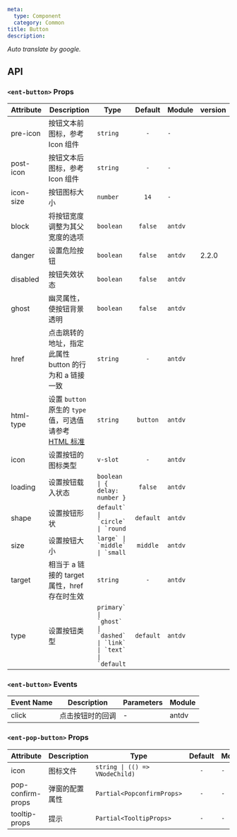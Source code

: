 ```yaml
meta:
  type: Component
  category: Common
title: Button
description: 
```

*Auto translate by google.*


## API


### `<ent-button>` Props

|Attribute|Description|Type|Default|Module|version|
|---|---|---|:---:|---|:---|
|pre-icon|按钮文本前图标，参考 Icon 组件|`string`|`-`|`-`||
|post-icon|按钮文本后图标，参考 Icon 组件|`string`|`-`|`-`||
|icon-size|按钮图标大小|`number`|`14`|`-`||
|block|将按钮宽度调整为其父宽度的选项|`boolean`|``false``|`antdv`||
|danger|设置危险按钮|`boolean`|``false``|`antdv`|2.2.0|
|disabled|按钮失效状态|`boolean`|``false``|`antdv`||
|ghost|幽灵属性，使按钮背景透明|`boolean`|``false``|`antdv`||
|href|点击跳转的地址，指定此属性 button 的行为和 a 链接一致|`string`|`-`|`antdv`||
|html-type|设置 `button` 原生的 `type` 值，可选值请参考 [HTML 标准](https://developer.mozilla.org/en-US/docs/Web/HTML/Element/button#attr-type)|`string`|``button``|`antdv`||
|icon|设置按钮的图标类型|`v-slot`|`-`|`antdv`||
|loading|设置按钮载入状态|`boolean \| { delay: number }`|``false``|`antdv`||
|shape|设置按钮形状|``default` \| `circle` \| `round``|``default``|`antdv`||
|size|设置按钮大小|``large` \| `middle` \| `small``|``middle``|`antdv`||
|target|相当于 a 链接的 target 属性，href 存在时生效|`string`|`-`|`antdv`||
|type|设置按钮类型|``primary` \| `ghost` \| `dashed` \| `link` \| `text` \| `default``|``default``|`antdv`||
### `<ent-button>` Events

|Event Name|Description|Parameters|Module|
|---|---|---|---|
|click|点击按钮时的回调|-|antdv|




### `<ent-pop-button>` Props

|Attribute|Description|Type|Default|Module|
|---|---|---|:---:|---|
|icon|图标文件|`string \| (() => VNodeChild)`|`-`|`-`|
|pop-confirm-props|弹窗的配置属性|`Partial<PopconfirmProps>`|`-`|`-`|
|tooltip-props|提示|`Partial<TooltipProps>`|`-`|`-`|


